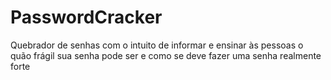 # PasswordCracker
Quebrador de senhas com o intuito de informar e ensinar às pessoas o quão frágil sua senha pode ser e como se deve fazer uma senha realmente forte 

